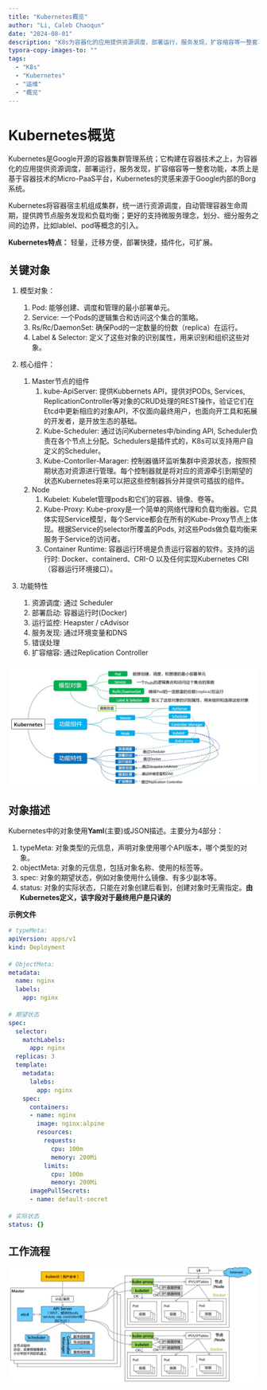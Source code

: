 ```yaml
---
title: "Kubernetes概览"
author: "Li, Caleb Chaoqun"
date: "2024-08-01"
description: "K8s为容器化的应用提供资源调度，部署运行，服务发现，扩容缩容等一整套功能，本质上是基于容器技术的Micro-PaaS平台。"
typora-copy-images-to: ""
tags:
  - "K8s"
  - "Kubernetes"
  - "运维"
  - "概览"
---
```


# Kubernetes概览

Kubernetes是Google开源的容器集群管理系统；它构建在容器技术之上，为容器化的应用提供资源调度，部署运行，服务发现，扩容缩容等一整套功能，本质上是基于容器技术的Micro-PaaS平台，Kubernetes的灵感来源于Google内部的Borg系统。

Kubernetes将容器宿主机组成集群，统一进行资源调度，自动管理容器生命周期，提供跨节点服务发现和负载均衡；更好的支持微服务理念，划分、细分服务之间的边界，比如lablel、pod等概念的引入。

**Kubernetes特点：** 轻量，迁移方便，部署快捷，插件化，可扩展。

## 关键对象

1. 模型对象：
   1. Pod: 能够创建、调度和管理的最小部署单元。
   2. Service: 一个Pods的逻辑集合和访问这个集合的策略。
   3. Rs/Rc/DaemonSet: 确保Pod的一定数量的份数（replica）在运行。
   4. Label & Selector: 定义了这些对象的识别属性，用来识别和组织这些对象。

2. 核心组件：
   1. Master节点的组件
      1. kube-ApiServer: 提供Kubbernets API，提供对PODs, Services, ReplicationController等对象的CRUD处理的REST操作，验证它们在Etcd中更新相应的对象API，不仅面向最终用户，也面向开工具和拓展的开发者，是开放生态的基础。
      2. Kube-Scheduler: 通过访问Kubernetes中/binding API, Scheduler负责在各个节点上分配。Schedulers是插件式的，K8s可以支持用户自定义的Scheduler。 
      3. Kube-Contorller-Marager: 控制器循环监听集群中资源状态，按照预期状态对资源进行管理。每个控制器就是将对应的资源牵引到期望的状态Kubernetes将来可以把这些控制器拆分并提供可插拔的组件。
   2. Node
      1. Kubelet: Kubelet管理pods和它们的容器、镜像、卷等。
      2. Kube-Proxy: Kube-proxy是一个简单的网络代理和负载均衡器。它具体实现Service模型，每个Service都会在所有的Kube-Proxy节点上体现。根据Service的selector所覆盖的Pods, 对这些Pods做负载均衡来服务于Service的访问者。
      3. Container Runtime: 容器运行环境是负责运行容器的软件。支持的运行时: Docker、containerd、CRI-O 以及任何实现Kubernetes CRI（容器运行环境接口）。
3. 功能特性
   1. 资源调度: 通过 Scheduler
   2. 部署启动: 容器运行时(Docker)
   3. 运行监控: Heapster / cAdvisor
   4. 服务发现: 通过环境变量和DNS
   5. 错误处理
   6. 扩容缩容: 通过Replication Controller

![概览](./概览.jpg)

## 对象描述

Kubernetes中的对象使用**Yaml**(主要)或JSON描述。主要分为4部分：

1. typeMeta: 对象类型的元信息，声明对象使用哪个API版本，哪个类型的对象。
2. objectMeta: 对象的元信息，包括对象名称、使用的标签等。
3. spec: 对象的期望状态，例如对象使用什么镜像、有多少副本等。
4. status: 对象的实际状态，只能在对象创建后看到，创建对象时无需指定。**由Kubernetes定义，该字段对于最终用户是只读的**

**示例文件**
```yaml
# typeMeta: 
apiVersion: apps/v1
kind: Deployment

# ObjectMeta: 
metadata:
  name: nginx
  labels:
    app: nginx

# 期望状态
spec:
  selector:
    matchLabels:
      app: nginx
  replicas: 3
  template:
    metadata:
      lalebs:
        app: nginx
    spec:
      containers:
      - name: nginx
        image: nginx:alpine
        resources:
          requests:
            cpu: 100m
            memory: 200Mi
          limits:
            cpu: 100m
            memory: 200Mi
      imagePullSecrets:
      - name: default-secret

# 实际状态
status: {}
```

## 工作流程

![](工作流程.jpg)